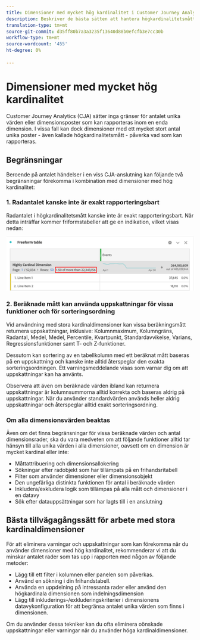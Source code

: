 ```yaml
---
title: Dimensioner med mycket hög kardinalitet i Customer Journey Analytics
description: Beskriver de bästa sätten att hantera högkardinalitetsmått i Customer Journey Analytics
translation-type: tm+mt
source-git-commit: d35ff80b7a3a3235f13640d88b0efcfb3e7cc30b
workflow-type: tm+mt
source-wordcount: '455'
ht-degree: 0%

---
```



# Dimensioner med mycket hög kardinalitet

Customer Journey Analytics (CJA) sätter inga gränser för antalet unika värden eller dimensionsposter som kan rapporteras inom en enda dimension. I vissa fall kan dock dimensioner med ett mycket stort antal unika poster - även kallade högkardinalitetsmått - påverka vad som kan rapporteras.

## Begränsningar

Beroende på antalet händelser i en viss CJA-anslutning kan följande två begränsningar förekomma i kombination med dimensioner med hög kardinalitet:

### 1. Radantalet kanske inte är exakt rapporteringsbart

Radantalet i högkardinalitetsmått kanske inte är exakt rapporteringsbart. När detta inträffar kommer friformstabeller att ge en indikation, vilket visas nedan:

![](assets/high-cardinality.png)

### 2. Beräknade mått kan använda uppskattningar för vissa funktioner och för sorteringsordning

Vid användning med stora kardinaldimensioner kan vissa beräkningsmått returnera uppskattningar, inklusive: Kolumnmaximum, Kolumngräns, Radantal, Medel, Medel, Percentile, Kvartpunkt, Standardavvikelse, Varians, Regressionsfunktioner samt T- och Z-funktioner.

Dessutom kan sortering av en tabellkolumn med ett beräknat mått baseras på en uppskattning och kanske inte alltid återspeglar den exakta sorteringsordningen. Ett varningsmeddelande visas som varnar dig om att uppskattningar kan ha använts.

Observera att även om beräknade värden ibland kan returnera uppskattningar är kolumnsummorna alltid korrekta och baseras aldrig på uppskattningar. När du använder standardvärden används heller aldrig uppskattningar och återspeglar alltid exakt sorteringsordning.

### Om alla dimensionsvärden beaktas

Även om det finns begränsningar för vissa beräknade värden och antal dimensionsrader, ska du vara medveten om att följande funktioner alltid tar hänsyn till alla unika värden i alla dimensioner, oavsett om en dimension är mycket kardinal eller inte:

* Måttattribuering och dimensionsallokering
* Sökningar efter radobjekt som har tillämpats på en frihandsritabell
* Filter som använder dimensioner eller dimensionsobjekt
* Den ungefärliga distinkta funktionen för antal i beräknade värden
* Inkludera/exkludera logik som tillämpas på alla mått och dimensioner i en datavy
* Sök efter datauppsättningar som har lagts till i en anslutning

## Bästa tillvägagångssätt för arbete med stora kardinaldimensioner

För att eliminera varningar och uppskattningar som kan förekomma när du använder dimensioner med hög kardinalitet, rekommenderar vi att du minskar antalet rader som tas upp i rapporten med någon av följande metoder:

* Lägg till ett filter i kolumnen eller panelen som påverkas.
* Använd en sökning i din frihandstabell.
* Använda en uppdelning på intressanta rader eller använd den högkardinala dimensionen som indelningsdimension
* Lägg till inkluderings-/exkluderingskriterier i dimensionens datavykonfiguration för att begränsa antalet unika värden som finns i dimensionen.

Om du använder dessa tekniker kan du ofta eliminera oönskade uppskattningar eller varningar när du använder höga kardinaldimensioner.
